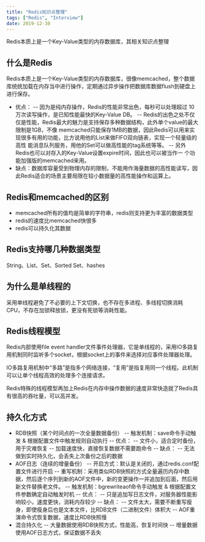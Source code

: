 ```yaml
---
title: "Redis知识点整理"
tags: ["Redis", "Interview"]
date: 2019-12-30
---
```


Redis本质上是一个Key-Value类型的内存数据库，其相关知识点整理

<!--more-->

## 什么是Redis

Redis本质上是一个Key-Value类型的内存数据库，很像memcached，整个数据库统统加载在内存当中进行操作，定期通过异步操作把数据库数据flush到硬盘上进行保存。

- 优点：
    -- 因为是纯内存操作，Redis的性能非常出色，每秒可以处理超过 10万次读写操作，是已知性能最快的Key-Value DB。
    -- Redis的出色之处不仅仅是性能，Redis最大的魅力是支持保存多种数据结构，此外单个value的最大限制是1GB，不像 memcached只能保存1MB的数据，因此Redis可以用来实现很多有用的功能，比方说用他的List来做FIFO双向链表，实现一个轻量级的高性 能消息队列服务，用他的Set可以做高性能的tag系统等等。
    -- 另外Redis也可以对存入的Key-Value设置expire时间，因此也可以被当作一 个功能加强版的memcached来用。
- 缺点：数据库容量受到物理内存的限制，不能用作海量数据的高性能读写，因此Redis适合的场景主要局限在较小数据量的高性能操作和运算上。

## Redis和memcached的区别

- memcached所有的值均是简单的字符串，redis则支持更为丰富的数据类型
- redis的速度比memcached快很多
- redis可以持久化其数据

## Redis支持哪几种数据类型

String、List、Set、Sorted Set、hashes

## 为什么是单线程的

采用单线程避免了不必要的上下文切换，也不存在多进程、多线程切换消耗CPU，不存在加锁释放锁，更没有死锁等消耗性能。

## Redis线程模型

Redis内部使用file event handler文件事件处理器，它是单线程的，采用IO多路复用机制同时监听多个socket，根据socket上的事件来选择对应事件处理器处理。

IO多路复用机制中“多路”是指多个网络连接，“复用”是指复用同一个线程。此机制可以让单个线程高效的处理多个连接请求。

Redis特殊的线程模型再加上Redis在内存中操作数据的速度非常快造就了Redis具有很高的吞吐量，可以高并发。

## 持久化方式

- RDB快照（某个时间点的一次全量数据备份）
    -- 触发机制：save命令手动触发 & 根据配置文件中触发规则自动执行
    -- 优点：
        -- 文件小，适合定时备份，用于灾难恢复
        -- 加载速度快，直接恢复数据不需要跑命令
    -- 缺点：
        -- 无法做到实时持久化，会丢失上次备份之后的数据
- AOF日志（连续的增量备份）
    -- 开启方式：默认是关闭的，通过redis.conf配置文件进行开启
    -- 重写机制：采用类似RDB快照的方式全量遍历内存中数据，然后逐个序列到新的AOF文件中，新的变更操作一并追加到后面，然后用新文件替换老文件。
    -- 触发机制：bgrewriteaof命令手动触发 & 根据配置文件参数确定自动触发时机
    -- 优点：
        -- 只是追加写日志文件，对服务器性能影响较小，速度更快，消耗内存较少
    -- 缺点：
        -- 文件太大，需要不断重写瘦身，即使瘦身后也是文本文件，比RDB文件（二进制文件）体积大
        -- AOF重演命令式恢复数据，速度比RDB快照慢
- 混合持久化
    -- 大量数据使用RDB快照方式，性能高，恢复时间快
    -- 增量数据使用AOF日志方式，保证数据不丢失
